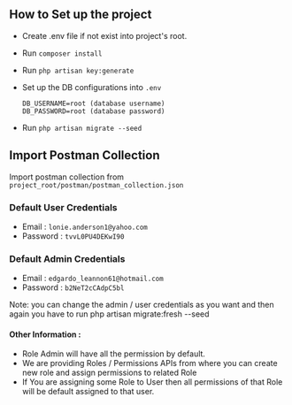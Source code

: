 ## How to Set up the project

- Create .env file if not exist into project's root.
- Run `composer install`
- Run `php artisan key:generate`
- Set up the DB configurations into `.env`

      DB_USERNAME=root (database username)
      DB_PASSWORD=root (database password)


- Run `php artisan migrate --seed`

## Import Postman Collection

Import postman collection from `project_root/postman/postman_collection.json`

### Default User Credentials

- Email : `lonie.anderson1@yahoo.com`
- Password : `tvvL0PU4DEKwI90`

### Default Admin Credentials

- Email : `edgardo_leannon61@hotmail.com`
- Password : `b2NeT2cCAdpC5bl`

Note: you can change the admin / user credentials as you want and then again you have to run php artisan migrate:fresh --seed


#### Other Information :

- Role Admin will have all the permission by default.
- We are providing Roles / Permissions APIs from where you can create new role and assign permissions to related Role
- If You are assigning some Role to User then all permissions of that Role will be default assigned to that user.
